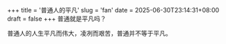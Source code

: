 +++
title = '普通人的平凡'
slug = 'fan'
date = 2025-06-30T23:14:31+08:00
draft = false
+++
普通就是平凡吗？  

普通人的人生平凡而伟大，凌冽而艰苦，普通并不等于平凡。  

<!-- 

三个月规划：
因为我不知道能否坚持到七个月，除非加工资。
三件事：
1、工作形成文档。
2、博客教学视频录制。
3、？

 -->

